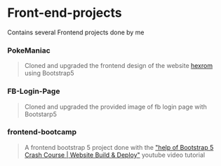 # Front-end-projects
Contains several Frontend projects done by me

### PokeManiac
> Cloned and upgraded the frontend design of the website [hexrom](https://hexrom.com/) using Bootstrap5

### FB-Login-Page
> Cloned and upgraded the provided image of fb login page with Bootstarp5 

### frontend-bootcamp
> A frontend bootstrap 5 project done with  the ["help of Bootstrap 5 Crash Course | Website Build & Deploy"](https://www.youtube.com/watch?v=4sosXZsdy-s) youtube video tutorial
